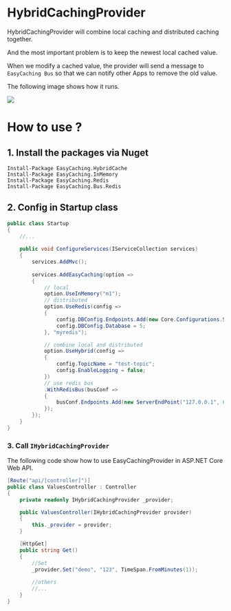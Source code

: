 # HybridCachingProvider

HybridCachingProvider will combine local caching and distributed caching together.

And the most important problem is to keep the newest local cached value.

When we modify a cached value, the provider will send a message to `EasyCaching Bus` so that we can notify other Apps to remove the old value.

The following image shows how it runs.

![](https://raw.githubusercontent.com/dotnetcore/EasyCaching/master/media/hybrid_details.png)

# How to use ?

## 1. Install the packages via Nuget

```
Install-Package EasyCaching.HybridCache
Install-Package EasyCaching.InMemory
Install-Package EasyCaching.Redis
Install-Package EasyCaching.Bus.Redis
```

## 2. Config in Startup class

```csharp
public class Startup
{
    //...
    
    public void ConfigureServices(IServiceCollection services)
    {
        services.AddMvc();
        
        services.AddEasyCaching(option =>
        {
            // local
            option.UseInMemory("m1");
            // distributed
            option.UseRedis(config =>
            {
                config.DBConfig.Endpoints.Add(new Core.Configurations.ServerEndPoint("127.0.0.1", 6379));
                config.DBConfig.Database = 5;
            }, "myredis");

            // combine local and distributed
            option.UseHybrid(config => 
            {
                config.TopicName = "test-topic";
                config.EnableLogging = false;
            })
            // use redis bus
            .WithRedisBus(busConf => 
            {
                busConf.Endpoints.Add(new ServerEndPoint("127.0.0.1", 6380));
            });
        });
    }
}
```

### 3. Call `IHybridCachingProvider`

The following code show how to use EasyCachingProvider in ASP.NET Core Web API.

```csharp
[Route("api/[controller]")]
public class ValuesController : Controller
{
    private readonly IHybridCachingProvider _provider;

    public ValuesController(IHybridCachingProvider provider)
    {
        this._provider = provider;
    }

    [HttpGet]
    public string Get()
    {
        //Set
        _provider.Set("demo", "123", TimeSpan.FromMinutes(1));
        
        //others
        //...
    }
}
```
